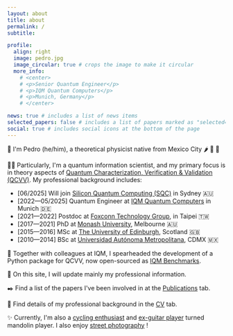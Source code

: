 ```yaml
---
layout: about
title: about
permalink: /
subtitle:

profile:
  align: right
  image: pedro.jpg
  image_circular: true # crops the image to make it circular
  more_info: 
    # <center>
    # <p>Senior Quantum Engineer</p>
    # <p>IQM Quantum Computers</p>
    # <p>Munich, Germany</p>
    # </center>

news: true # includes a list of news items
selected_papers: false # includes a list of papers marked as "selected={true}"
social: true # includes social icons at the bottom of the page
---
```


:wave: I'm Pedro (he/him), a theoretical physicist native from Mexico City :hot_pepper: 🥑 :corn:

:man_technologist: Particularly, I'm a quantum information scientist, and my primary focus is in theory aspects of [Quantum Characterization, Verification & Validation (QCVV)](https://arxiv.org/abs/2503.16383). My professional background includes:

- [06/2025] Will join [Silicon Quantum Computing (SQC)](https://sqc.com.au/) in Sydney :australia:
- [2022—05/2025] Quantum Engineer at [IQM Quantum Computers](https://www.meetiqm.com/) in Munich :de:
- [2021—2022] Postdoc at [Foxconn Technology Group](https://www.honhai.com/en-us/rd-and-technology/institute), in Taipei :taiwan:
- [2017—2021] PhD at [Monash University](https://www.monash.edu/science/schools/physics), Melbourne :australia:
- [2015—2016] MSc at [The University of Edinburgh](https://www.ph.ed.ac.uk/), Scotland :gb:
- [2010—2014] BSc at [Universidad Autónoma Metropolitana](https://www.comunicacionsocial.uam.mx/lang/eng/index.html), CDMX :mexico:

:mag_right: Together with colleagues at IQM, I spearheaded the development of a Python package for QCVV, now open-sourced as [IQM Benchmarks](https://iqm-finland.github.io/iqm-benchmarks/).

:briefcase: On this site, I will update mainly my professional information.

:black_nib: Find a list of the papers I've been involved in at the [Publications](https://pedrofigro.github.io/publications/) tab.

:scroll: Find details of my professional background in the [CV](https://pedrofigro.github.io/cv/) tab.

:sparkles: Currently, I'm also a [cycling enthusiast](https://www.strava.com/athletes/pedrofigro) and [ex-guitar player](https://youtu.be/8FZgNRJ9QJY) turned mandolin player.
I also enjoy [street photography](https://www.flickr.com/photos/pedrofigrom/) !